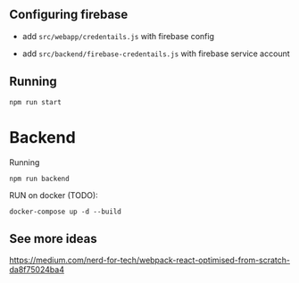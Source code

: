 ## Configuring firebase

- add `src/webapp/credentails.js` with firebase config

- add `src/backend/firebase-credentails.js` with firebase service account

## Running

```
npm run start
```

# Backend

Running

```
npm run backend
```

RUN on docker (TODO):

```
docker-compose up -d --build
```


See more ideas
--------------
https://medium.com/nerd-for-tech/webpack-react-optimised-from-scratch-da8f75024ba4

